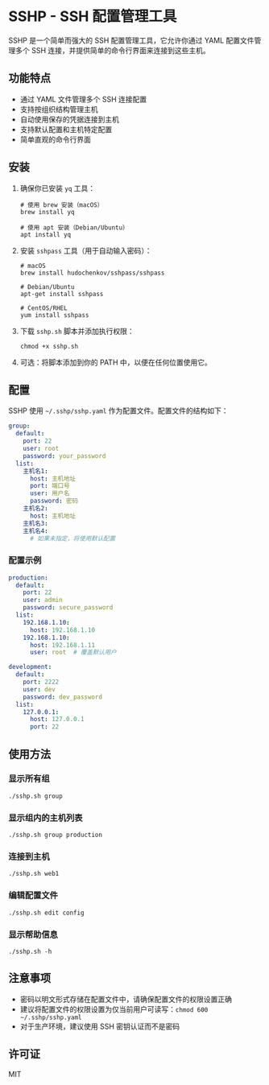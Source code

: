 # SSHP - SSH 配置管理工具

SSHP 是一个简单而强大的 SSH 配置管理工具，它允许你通过 YAML 配置文件管理多个 SSH 连接，并提供简单的命令行界面来连接到这些主机。

## 功能特点

- 通过 YAML 文件管理多个 SSH 连接配置
- 支持按组织结构管理主机
- 自动使用保存的凭据连接到主机
- 支持默认配置和主机特定配置
- 简单直观的命令行界面

## 安装

1. 确保你已安装 `yq` 工具：
   ```
   # 使用 brew 安装（macOS）
   brew install yq
   
   # 使用 apt 安装（Debian/Ubuntu）
   apt install yq
   ```

2. 安装 `sshpass` 工具（用于自动输入密码）：
   ```
   # macOS
   brew install hudochenkov/sshpass/sshpass
   
   # Debian/Ubuntu
   apt-get install sshpass
   
   # CentOS/RHEL
   yum install sshpass
   ```

3. 下载 `sshp.sh` 脚本并添加执行权限：
   ```
   chmod +x sshp.sh
   ```

4. 可选：将脚本添加到你的 PATH 中，以便在任何位置使用它。

## 配置

SSHP 使用 `~/.sshp/sshp.yaml` 作为配置文件。配置文件的结构如下：

```yaml
group:
  default:
    port: 22
    user: root
    password: your_password
  list:
    主机名1:
      host: 主机地址
      port: 端口号
      user: 用户名
      password: 密码
    主机名2:
      host: 主机地址
    主机名3:
    主机名4:
      # 如果未指定，将使用默认配置
```

### 配置示例

```yaml
production:
  default:
    port: 22
    user: admin
    password: secure_password
  list:
    192.168.1.10:
      host: 192.168.1.10
    192.168.1.10:
      host: 192.168.1.11
      user: root  # 覆盖默认用户

development:
  default:
    port: 2222
    user: dev
    password: dev_password
  list:
    127.0.0.1:
      host: 127.0.0.1
      port: 22
```

## 使用方法

### 显示所有组

```
./sshp.sh group
```

### 显示组内的主机列表

```
./sshp.sh group production
```

### 连接到主机

```
./sshp.sh web1
```

### 编辑配置文件

```
./sshp.sh edit config
```

### 显示帮助信息

```
./sshp.sh -h
```

## 注意事项

- 密码以明文形式存储在配置文件中，请确保配置文件的权限设置正确
- 建议将配置文件的权限设置为仅当前用户可读写：`chmod 600 ~/.sshp/sshp.yaml`
- 对于生产环境，建议使用 SSH 密钥认证而不是密码

## 许可证

MIT

